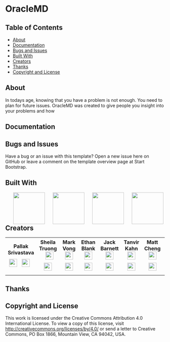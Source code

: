 # OracleMD


## Table of Contents
* [About](#about)
* [Documentation](#documentation)
* [Bugs and Issues](#bugs-and-issues)
* [Built With](#built-with)
* [Creators](#creators)
* [Thanks](#thanks)
* [Copyright and License](#copyright-and-license)


## About
In todays age, knowing that you have a problem is not enough. You need to plan for future issues. OracleMD was created to give people you insight into your problems and how 

## Documentation

## Bugs and Issues
Have a bug or an issue with this template? Open a new issue here on GitHub or leave a comment on the template overview page at Start Bootstrap.

## Built With
<div class="row">
  <div class="column" style="float:left; padding-left:25px;">
    <img src="https://cdn4.iconfinder.com/data/icons/logos-3/600/React.js_logo-512.png" alt-text="React" width="100px">
  </div>
  <div class="column" style="float:left; padding-left:25px;">
    <img src="https://nodejs.org/static/images/logos/nodejs-new-pantone-black.png" alt-text="NodeJS" width="100px">
  </div>
  <div class="column" style="float:left; padding-left:25px;">
    <img src="https://seeklogo.net/wp-content/uploads/2011/05/oracle-logo-vector.png" alt-text="Oracle" width="100px">
  </div>
  <div class="column" style="float:left; padding-left:25px;">
    <img src="https://www.atatus.com/images/devicon/icon-express.svg" alt-text="Express" width="100px">
  </div>
</div>

## Creators
<table>
  <tr>
    <th>Pallak Srivastava <br><a href="https://www.linkedin.com/in/pallaksrivastava/"> <img src="https://i0.wp.com/www.vectorico.com/wp-content/uploads/2018/02/LinkedIn-Icon-squircle.png?resize=300%2C300" alt-text="LinkedIn Logo" width="25px"></a> <a href="https://github.com/Pallak01"> <img src="https://image.flaticon.com/icons/svg/25/25231.svg" alt-text="Github Logo" width="25px" style="padding:10px;"></a></th>
    <th>Sheila Truong <a href="https://www.linkedin.com/in/sheila-truong/"> <img src="https://i0.wp.com/www.vectorico.com/wp-content/uploads/2018/02/LinkedIn-Icon-squircle.png?resize=300%2C300" alt-text="LinkedIn Logo" width="25px" style="padding-left:10px;"></a> <a href="https://github.com/sheilatruong96/"> <img src="https://image.flaticon.com/icons/svg/25/25231.svg" alt-text="Github Logo" width="25px" style="padding:10px;"></a></th>

   <th>Mark Vong <br><a href="https://www.linkedin.com/in/mark-m-vong/"> <img src="https://i0.wp.com/www.vectorico.com/wp-content/uploads/2018/02/LinkedIn-Icon-squircle.png?resize=300%2C300" alt-text="LinkedIn Logo" width="25px"></a> <a href="https://github.com/markvong"> <img src="https://image.flaticon.com/icons/svg/25/25231.svg" alt-text="Github Logo" width="25px" style="padding:10px"></a></th>  

   <th>Ethan Blank  <br> <a href="https://www.linkedin.com/in/ethan-blank/"> <img src="https://i0.wp.com/www.vectorico.com/wp-content/uploads/2018/02/LinkedIn-Icon-squircle.png?resize=300%2C300" alt-text="LinkedIn Logo" width="25px"></a> <a href="https://github.com/ethanrblank"> <img src="https://image.flaticon.com/icons/svg/25/25231.svg" alt-text="Github Logo" width="25px" style="padding:10px;"></a></th>

   <th>Jack Barnett <br><a href="https://www.linkedin.com/in/jack-barnett-717335ab/"> <img src="https://i0.wp.com/www.vectorico.com/wp-content/uploads/2018/02/LinkedIn-Icon-squircle.png?resize=300%2C300" alt-text="LinkedIn Logo" width="25px"></a> <a href="https://github.com/jsbarnett"> <img src="https://image.flaticon.com/icons/svg/25/25231.svg" alt-text="Github Logo" width="25px" style="padding:10px;"></a></th>
   
  <th> Tanvir Kahn <br><a href="https://www.linkedin.com/in/tanvir-k-1899b320/"> <img src="https://i0.wp.com/www.vectorico.com/wp-content/uploads/2018/02/LinkedIn-Icon-squircle.png?resize=300%2C300" alt-text="LinkedIn Logo" width="25px"></a> <a href="https://github.com/markvong"> <img src="https://image.flaticon.com/icons/svg/25/25231.svg" alt-text="Github Logo" width="25px" style="padding:10px;"></a></th> 
  
  <th> Matt Cheng <br><a href="https://www.linkedin.com/in/mattmcheng/"> <img src="https://i0.wp.com/www.vectorico.com/wp-content/uploads/2018/02/LinkedIn-Icon-squircle.png?resize=300%2C300" alt-text="LinkedIn Logo" width="25px"></a> <a href="https://github.com/mattmcheng"> <img src="https://image.flaticon.com/icons/svg/25/25231.svg" alt-text="Github Logo" width="25px" style="padding:10px;"></a></th>   
  
  <th> Cole Gendelman <br><a href="https://www.linkedin.com/in/cole-gendelman/"> <img src="https://i0.wp.com/www.vectorico.com/wp-content/uploads/2018/02/LinkedIn-Icon-squircle.png?resize=300%2C300" alt-text="LinkedIn Logo" width="25px"></a> <a href="https://github.com/colejg123"> <img src="https://image.flaticon.com/icons/svg/25/25231.svg" alt-text="Github Logo" width="25px" style="padding:10px;"></a></th>
</tr>
</table>


## Thanks

## Copyright and License
This work is licensed under the Creative Commons Attribution 4.0 International License. To view a copy of this license, visit http://creativecommons.org/licenses/by/4.0/ or send a letter to Creative Commons, PO Box 1866, Mountain View, CA 94042, USA.
